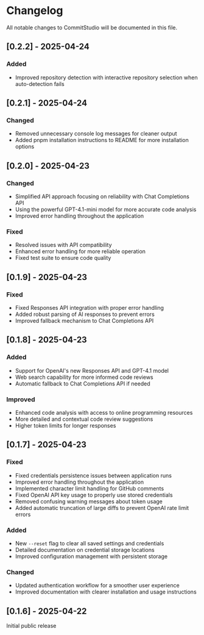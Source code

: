 # Changelog

All notable changes to CommitStudio will be documented in this file.

## [0.2.2] - 2025-04-24

### Added
- Improved repository detection with interactive repository selection when auto-detection fails

## [0.2.1] - 2025-04-24

### Changed
- Removed unnecessary console log messages for cleaner output
- Added pnpm installation instructions to README for more installation options

## [0.2.0] - 2025-04-23

### Changed
- Simplified API approach focusing on reliability with Chat Completions API
- Using the powerful GPT-4.1-mini model for more accurate code analysis
- Improved error handling throughout the application

### Fixed
- Resolved issues with API compatibility
- Enhanced error handling for more reliable operation
- Fixed test suite to ensure code quality

## [0.1.9] - 2025-04-23

### Fixed
- Fixed Responses API integration with proper error handling
- Added robust parsing of AI responses to prevent errors
- Improved fallback mechanism to Chat Completions API

## [0.1.8] - 2025-04-23

### Added
- Support for OpenAI's new Responses API and GPT-4.1 model
- Web search capability for more informed code reviews
- Automatic fallback to Chat Completions API if needed

### Improved
- Enhanced code analysis with access to online programming resources
- More detailed and contextual code review suggestions
- Higher token limits for longer responses

## [0.1.7] - 2025-04-23

### Fixed
- Fixed credentials persistence issues between application runs
- Improved error handling throughout the application
- Implemented character limit handling for GitHub comments
- Fixed OpenAI API key usage to properly use stored credentials
- Removed confusing warning messages about token usage
- Added automatic truncation of large diffs to prevent OpenAI rate limit errors

### Added
- New `--reset` flag to clear all saved settings and credentials
- Detailed documentation on credential storage locations
- Improved configuration management with persistent storage

### Changed
- Updated authentication workflow for a smoother user experience
- Improved documentation with clearer installation and usage instructions

## [0.1.6] - 2025-04-22

Initial public release 